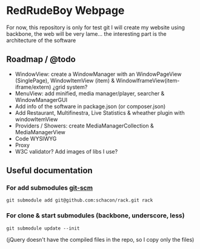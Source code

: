 RedRudeBoy Webpage
==================
For now, this repository is only for test git
I will create my website using backbone, the web will be very lame... the interesting part is the architecture of the software


Roadmap / @todo
---------------
* WindowView: create a WindowManager with an WindowPageView (SinglePage), WindowItemView (item) & WindowIframeView(item-iframe/extern) ¿grid system?
* MenuView: add minified, media manager/player, searcher & WindowManagerGUI
* Add info of the software in package.json (or composer.json)
* Add Restaurant, Multifinestra, Live Statistics & wheather plugin with windowItemView
* Providers / Showers: create MediaManagerCollection & MediaManagerView
* Code WYSIWYG
* Proxy
* W3C validator? Add images of libs I use?

Useful documentation
--------------------
### For add submodules [git-scm]
	git submodule add git@github.com:schacon/rack.git rack
### For clone & start submodules (backbone, underscore, less)
	git submodule update --init
(jQuery doesn't have the compiled files in the repo, so I copy only the files)

[git-scm]: http://git-scm.com/book/en/Git-Tools-Submodules
